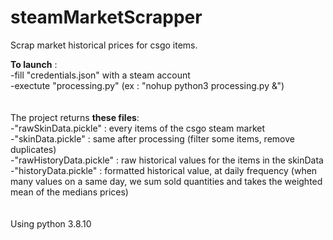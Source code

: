 # steamMarketScrapper
Scrap market historical prices for csgo items.


**To launch** :<br/>
  -fill "credentials.json" with a steam account <br/>
  -exectute "processing.py" (ex : "nohup python3 processing.py &") <br/>
<br/>
<br/>
The project returns **these files**: <br/>
  -"rawSkinData.pickle" : every items of the csgo steam market <br/>
  -"skinData.pickle" : same after processing (filter some items, remove duplicates) <br/>
  -"rawHistoryData.pickle" : raw historical values for the items in the skinData <br/>
  -"historyData.pickle" : formatted historical value, at daily frequency (when many values on a same day, we sum sold quantities and takes the weighted mean of the medians prices) <br/>
<br/>
<br/>
Using python 3.8.10

